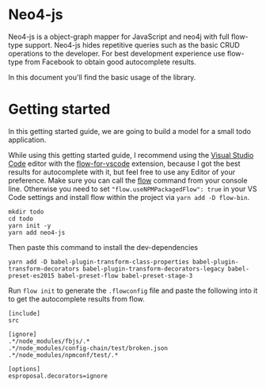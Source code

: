 # Neo4-js

Neo4-js is a object-graph mapper for JavaScript and neo4j with full flow-type support. Neo4-js hides repetitive queries such as the basic CRUD operations to the developer. For best development experience use flow-type from Facebook to obtain good autocomplete results.

In this document you'll find the basic usage of the library.

# Getting started

In this getting started guide, we are going to build a model for a small todo application.

While using this getting started guide, I recommend using the [Visual Studio Code](https://code.visualstudio.com) editor with the [flow-for-vscode](https://github.com/flowtype/flow-for-vscode) extension, because I got the best results for autocomplete with it, but feel free to use any Editor of your preference. Make sure you can call the [flow](https://flow.org/en/docs/install/) command from your console line. Otherwise you need to set `"flow.useNPMPackagedFlow": true` in your VS Code settings and install flow within the project via `yarn add -D flow-bin`.

    mkdir todo
    cd todo
    yarn init -y
    yarn add neo4-js

Then paste this command to install the dev-dependencies

    yarn add -D babel-plugin-transform-class-properties babel-plugin-transform-decorators babel-plugin-transform-decorators-legacy babel-preset-es2015 babel-preset-flow babel-preset-stage-3

Run `flow init` to generate the `.flowconfig` file and paste the following into it to get the autocomplete results from flow.

    [include]
    src

    [ignore]
    .*/node_modules/fbjs/.*
    .*/node_modules/config-chain/test/broken.json
    .*/node_modules/npmconf/test/.*

    [options]
    esproposal.decorators=ignore

